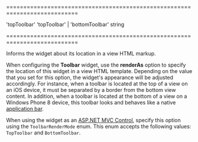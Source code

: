 <!--**
/*-------------------------------------------
    Auto-generated file. Do not modify.
-------------------------------------------

**-->
===========================================================================
<!--default-->'topToolbar'<!--/default-->
<!--acceptValues-->'topToolbar' | 'bottomToolbar'<!--/acceptValues-->
<!--type-->string<!--/type-->
===========================================================================

<!--shortDescription-->
Informs the widget about its location in a view HTML markup.
<!--/shortDescription-->

<!--fullDescription-->
When configuring the **Toolbar** widget, use the **renderAs** option to specify the location of this widget in a view HTML template. Depending on the value that you set for this option, the widget's appearance will be adjusted accordingly. For instance, when a toolbar is located at the top of a view on an iOS device, it must be separated by a border from the bottom view content. In addition, when a toolbar is located at the bottom of a view on a Windows Phone 8 device, this toolbar looks and behaves like a native [application bar](http://msdn.microsoft.com/en-us/library/windowsphone/develop/ff431813(v=vs.105).aspx).

When using the widget as an [ASP.NET MVC Control](/Documentation/Guide/ASP.NET_MVC_Controls/Fundamentals/), specify this option using the `ToolbarRenderMode` enum. This enum accepts the following values: `TopToolbar` and `BottomToolbar`.
<!--/fullDescription-->